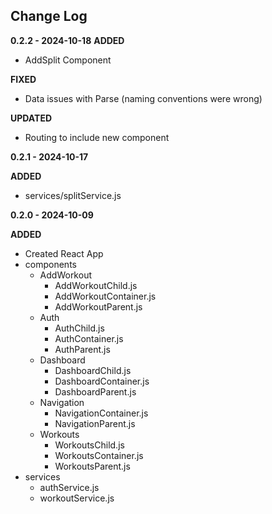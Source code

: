 ## **Change Log**

**0.2.2 - 2024-10-18**
**ADDED**
- AddSplit Component

**FIXED**
- Data issues with Parse (naming conventions were wrong)

**UPDATED**
- Routing to include new component

**0.2.1 - 2024-10-17**

**ADDED**

- services/splitService.js

**0.2.0 - 2024-10-09**

**ADDED**

- Created React App
- components
  - AddWorkout
    - AddWorkoutChild.js
    - AddWorkoutContainer.js
    - AddWorkoutParent.js
  - Auth
    - AuthChild.js
    - AuthContainer.js
    - AuthParent.js
  - Dashboard
    - DashboardChild.js
    - DashboardContainer.js
    - DashboardParent.js
  - Navigation
    - NavigationContainer.js
    - NavigationParent.js
  - Workouts
    - WorkoutsChild.js
    - WorkoutsContainer.js
    - WorkoutsParent.js
- services
  - authService.js
  - workoutService.js
